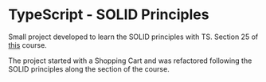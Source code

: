 # TypeScript - SOLID Principles

Small project developed to learn the SOLID principles with TS. Section 25 of [this](https://www.udemy.com/course/curso-de-javascript-moderno-do-basico-ao-avancado/) course.

The project started with a Shopping Cart and was refactored following the SOLID principles along the section of the course.
